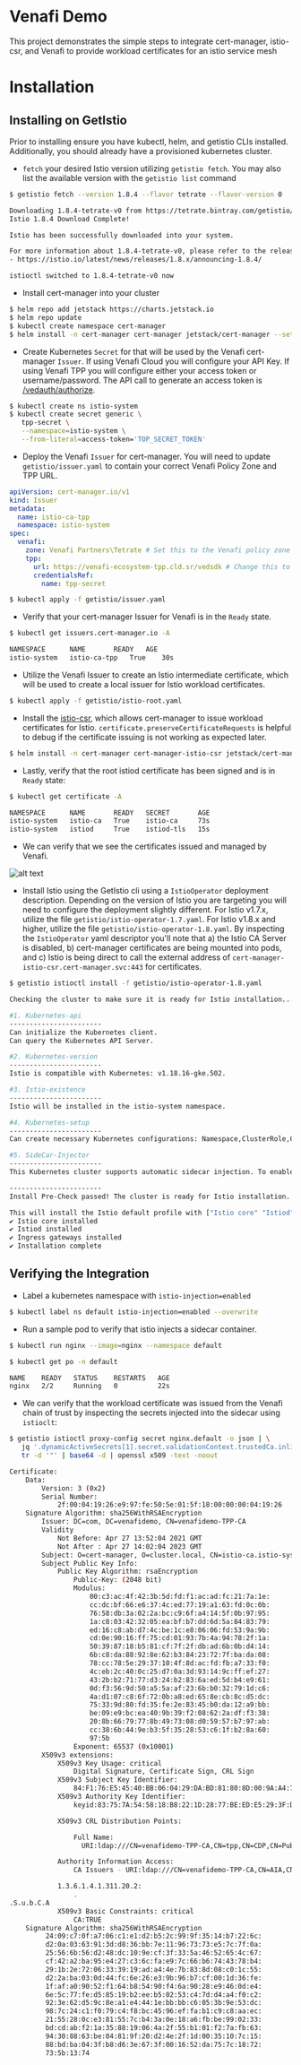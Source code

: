 # Venafi Demo
This project demonstrates the simple steps to integrate cert-manager, istio-csr, and Venafi to provide workload certificates for an istio service mesh

# Installation

## Installing on GetIstio
Prior to installing ensure you have kubectl, helm, and getistio CLIs installed.  Additionally, you should already have a provisioned kubernetes cluster.

- `fetch` your desired Istio version utilizing `getistio fetch`.  You may also list the available version with the `getistio list` command
```bash
$ getistio fetch --version 1.8.4 --flavor tetrate --flavor-version 0

Downloading 1.8.4-tetrate-v0 from https://tetrate.bintray.com/getistio/istio-1.8.4-tetrate-v0-osx.tar.gz ...
Istio 1.8.4 Download Complete!

Istio has been successfully downloaded into your system.

For more information about 1.8.4-tetrate-v0, please refer to the release notes: 
- https://istio.io/latest/news/releases/1.8.x/announcing-1.8.4/

istioctl switched to 1.8.4-tetrate-v0 now
```
- Install cert-manager into your cluster
```bash
$ helm repo add jetstack https://charts.jetstack.io
$ helm repo update
$ kubectl create namespace cert-manager
$ helm install -n cert-manager cert-manager jetstack/cert-manager --set installCRDs=true
```

- Create Kubernetes `Secret` for that will be used by the Venafi cert-manager `Issuer`.  If using Venafi Cloud you will configure your API Key.  If using Venafi TPP you will configure either your access token or username/password.  The API call to generate an access token is [/vedauth/authorize](https://venafi-ecosystem-tpp.cld.sr/vedsdk/#/authorize/AuthorizeRoot).  
```bash
$ kubectl create ns istio-system
$ kubectl create secret generic \
   tpp-secret \
   --namespace=istio-system \
   --from-literal=access-token='TOP_SECRET_TOKEN'
```

- Deploy the Venafi `Issuer` for cert-manager.  You will need to update `getistio/issuer.yaml` to contain your correct Venafi Policy Zone and TPP URL.
```yaml
apiVersion: cert-manager.io/v1
kind: Issuer
metadata:
  name: istio-ca-tpp
  namespace: istio-system
spec:
  venafi:
    zone: Venafi Partners\Tetrate # Set this to the Venafi policy zone you want to use
    tpp:
      url: https://venafi-ecosystem-tpp.cld.sr/vedsdk # Change this to the URL of your TPP instance
      credentialsRef:
        name: tpp-secret
```
```bash
$ kubectl apply -f getistio/issuer.yaml
```

- Verify that your cert-manager Issuer for Venafi is in the `Ready` state.
```bash
$ kubectl get issuers.cert-manager.io -A

NAMESPACE      NAME       READY   AGE
istio-system   istio-ca-tpp   True    30s
```

- Utilize the Venafi Issuer to create an Istio intermediate certificate, which will be used to create a local issuer for Istio workload certificates.
```bash
$ kubectl apply -f getistio/istio-root.yaml
```

- Install the [istio-csr](https://github.com/cert-manager/istio-csr), which allows cert-manager to issue workload certificates for Istio.  `certificate.preserveCertificateRequests` is helpful to debug if the certificate issuing is not working as expected later.  
```bash
$ helm install -n cert-manager cert-manager-istio-csr jetstack/cert-manager-istio-csr --set certificate.preserveCertificateRequests=true 
```

- Lastly, verify that the root istiod certificate has been signed and is in `Ready` state:
```bash
$ kubectl get certificate -A

NAMESPACE      NAME       READY   SECRET       AGE
istio-system   istio-ca   True    istio-ca     73s
istio-system   istiod     True    istiod-tls   15s
```

- We can verify that we see the certificates issued and managed by Venafi.

![alt text](../images/venafi.png "Venafi verification")

- Install Istio using the GetIstio cli using a `IstioOperator` deployment description.  Depending on the version of Istio you are targeting you will need to configure the deployment slightly different.  For Istio v1.7.x, utilize the file `getistio/istio-operator-1.7.yaml`.  For Istio v1.8.x and higher, utilize the file `getistio/istio-operator-1.8.yaml`.  By inspecting the `IstioOperator` yaml descriptor you'll note that a) the Istio CA Server is disabled, b) cert-manager certificates are being mounted into pods, and c) Istio is being direct to call the external address of `cert-manager-istio-csr.cert-manager.svc:443` for certificates.
```bash
$ getistio istioctl install -f getistio/istio-operator-1.8.yaml 

Checking the cluster to make sure it is ready for Istio installation...

#1. Kubernetes-api
-----------------------
Can initialize the Kubernetes client.
Can query the Kubernetes API Server.

#2. Kubernetes-version
-----------------------
Istio is compatible with Kubernetes: v1.18.16-gke.502.

#3. Istio-existence
-----------------------
Istio will be installed in the istio-system namespace.

#4. Kubernetes-setup
-----------------------
Can create necessary Kubernetes configurations: Namespace,ClusterRole,ClusterRoleBinding,CustomResourceDefinition,Role,ServiceAccount,Service,Deployments,ConfigMap. 

#5. SideCar-Injector
-----------------------
This Kubernetes cluster supports automatic sidecar injection. To enable automatic sidecar injection see https://istio.io/v1.8/docs/setup/additional-setup/sidecar-injection/#deploying-an-app

-----------------------
Install Pre-Check passed! The cluster is ready for Istio installation.

This will install the Istio default profile with ["Istio core" "Istiod" "Ingress gateways"] components into the cluster. Proceed? (y/N) y
✔ Istio core installed                                                                                                                                                                    
✔ Istiod installed                                                                                                                                                                        
✔ Ingress gateways installed                                                                                                                                                              
✔ Installation complete 
```

## Verifying the Integration
- Label a kubernetes namespace with `istio-injection=enabled`
```bash
$ kubectl label ns default istio-injection=enabled --overwrite  
```

- Run a sample pod to verify that istio injects a sidecar container.
```bash
$ kubectl run nginx --image=nginx --namespace default 

$ kubectl get po -n default

NAME    READY   STATUS    RESTARTS   AGE
nginx   2/2     Running   0          22s 
```

- We can verify that the workload certificate was issued from the Venafi chain of trust by inspecting the secrets injected into the sidecar using `istioclt`:
```bash
$ getistio istioctl proxy-config secret nginx.default -o json | \
   jq '.dynamicActiveSecrets[1].secret.validationContext.trustedCa.inlineBytes' | \
   tr -d '"' | base64 -d | openssl x509 -text -noout

Certificate:
    Data:
        Version: 3 (0x2)
        Serial Number:
            2f:00:04:19:26:e9:97:fe:50:5e:01:5f:18:00:00:00:04:19:26
    Signature Algorithm: sha256WithRSAEncryption
        Issuer: DC=com, DC=venafidemo, CN=venafidemo-TPP-CA
        Validity
            Not Before: Apr 27 13:52:04 2021 GMT
            Not After : Apr 27 14:02:04 2023 GMT
        Subject: O=cert-manager, O=cluster.local, CN=istio-ca.istio-system.svc.cluster.local
        Subject Public Key Info:
            Public Key Algorithm: rsaEncryption
                Public-Key: (2048 bit)
                Modulus:
                    00:c3:ac:4f:42:3b:5d:fd:f1:ac:ad:fc:21:7a:1e:
                    cc:dc:bf:66:e6:37:4c:ed:77:19:a1:63:fd:0c:0b:
                    76:58:db:3a:02:2a:bc:c9:6f:a4:14:5f:0b:97:95:
                    1a:c8:03:42:32:05:ea:bf:b7:dd:6d:5a:84:83:79:
                    ed:16:c8:ab:d7:4c:be:1c:e8:06:06:fd:53:9a:9b:
                    cd:0e:90:16:ff:75:cd:01:93:7b:4a:94:78:2f:1a:
                    50:39:87:18:b5:81:cf:7f:2f:db:ad:6b:0b:d4:14:
                    6b:c8:da:88:92:8e:62:b3:84:23:72:7f:ba:da:08:
                    78:cc:78:5e:29:37:10:4f:8d:ac:fd:fb:a7:33:f0:
                    4c:eb:2c:40:0c:25:d7:0a:3d:93:14:9c:ff:ef:27:
                    43:2b:b2:71:77:d3:24:b2:83:6a:ed:5d:b4:e9:61:
                    0d:f3:56:9d:50:a5:5a:af:23:6b:b0:32:79:1d:c6:
                    4a:d1:07:c8:6f:72:0b:a8:ed:65:8e:cb:8c:d5:dc:
                    75:33:9d:80:fd:35:fe:2e:83:45:b0:da:12:a9:bb:
                    be:09:e9:bc:ea:40:9b:39:f2:08:62:2a:df:f3:38:
                    20:8b:66:79:77:8b:49:73:08:d0:59:57:b7:97:ab:
                    cc:38:6b:44:9e:b3:5f:35:28:53:c6:1f:b2:8a:60:
                    97:5b
                Exponent: 65537 (0x10001)
        X509v3 extensions:
            X509v3 Key Usage: critical
                Digital Signature, Certificate Sign, CRL Sign
            X509v3 Subject Key Identifier: 
                84:F1:76:E5:45:40:BB:06:04:29:DA:BD:81:80:8D:00:9A:A4:7D:CD
            X509v3 Authority Key Identifier: 
                keyid:83:75:7A:54:58:18:B8:22:1D:28:77:BE:ED:E5:29:3F:D8:A1:F5:FE

            X509v3 CRL Distribution Points: 

                Full Name:
                  URI:ldap:///CN=venafidemo-TPP-CA,CN=tpp,CN=CDP,CN=Public%20Key%20Services,CN=Services,CN=Configuration,DC=venafidemo,DC=com?certificateRevocationList?base?objectClass=cRLDistributionPoint

            Authority Information Access: 
                CA Issuers - URI:ldap:///CN=venafidemo-TPP-CA,CN=AIA,CN=Public%20Key%20Services,CN=Services,CN=Configuration,DC=venafidemo,DC=com?cACertificate?base?objectClass=certificationAuthority

            1.3.6.1.4.1.311.20.2: 
                .
.S.u.b.C.A
            X509v3 Basic Constraints: critical
                CA:TRUE
    Signature Algorithm: sha256WithRSAEncryption
         24:09:c7:0f:a7:06:c1:e1:d2:b5:2c:99:9f:35:14:b7:22:6c:
         d2:0a:03:63:91:3d:d8:36:bb:7e:11:96:73:73:e5:7c:7f:0a:
         25:56:6b:56:d2:48:dc:10:9e:cf:3f:33:5a:46:52:65:4c:67:
         cf:42:a2:ba:95:e4:27:c3:6c:fa:e9:7c:66:b6:74:43:78:b4:
         29:1b:2e:72:06:33:39:19:ad:a4:4e:7b:83:8d:08:c0:1c:55:
         d2:2a:ba:03:0d:44:fc:6e:26:e3:9b:96:b7:cf:00:1d:36:fe:
         1f:af:a0:90:52:f1:64:b8:54:90:f4:6a:90:28:e9:46:0d:e4:
         6e:5c:77:fe:d5:85:19:b2:ee:b5:02:53:c4:7d:d4:a4:f0:c2:
         92:3e:62:d5:9c:8e:a1:e4:44:1e:bb:bb:c6:05:3b:9e:53:dc:
         98:7c:24:c1:f0:79:c4:f8:bc:45:96:ef:fa:b1:c9:c8:aa:ec:
         21:55:28:0c:e3:81:55:7c:b4:3a:0e:18:a6:fb:be:99:02:33:
         bd:cd:ab:f2:1a:35:88:19:06:4a:2f:55:b1:01:f2:7a:fb:63:
         94:30:88:63:be:04:81:9f:20:d2:4e:2f:1d:00:35:10:7c:15:
         88:bd:ba:04:3f:b8:d6:3e:67:3f:00:16:52:da:75:7c:18:72:
         73:5b:13:74
```
